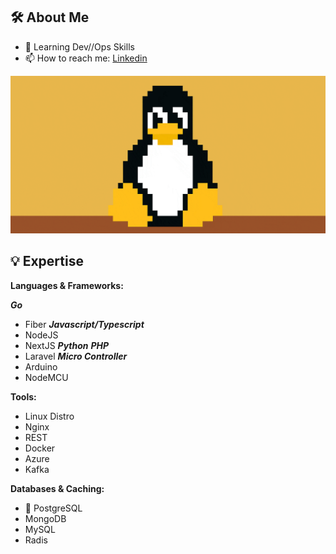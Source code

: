 ## 🛠️ About Me
- 🌱 Learning Dev//Ops Skills
- 📫 How to reach me: [Linkedin](https://www.linkedin.com/in/peerapon-phokum/)

<img src="./asset/tux.gif" /> <br />

## 💡 Expertise

**Languages & Frameworks:**  

**_Go_**
  - Fiber
**_Javascript/Typescript_**
  - NodeJS
  - NextJS
**_Python_**
**_PHP_**
  - Laravel
**_Micro Controller_**
  - Arduino
  - NodeMCU

**Tools:**  
  -  Linux Distro
  -  Nginx
  -  REST  
  -  Docker 
  -  Azure
  -  Kafka

**Databases & Caching:**  
- 🐘 PostgreSQL
- MongoDB
- MySQL
- Radis



<!---
peerapon3014/peerapon3014 is a ✨ special ✨ repository because its README.md (this file) appears on your GitHub profile.
You can click the Preview link to take a look at your changes.
--->
